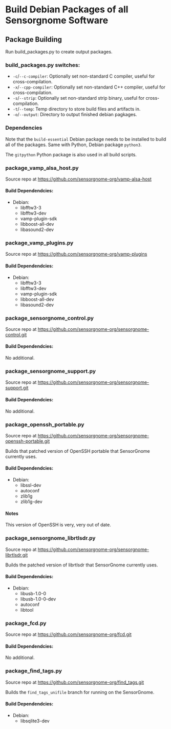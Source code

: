 # Build Debian Packages of all Sensorgnome Software

## Package Building

Run build_packages.py to create output packages.

### build_packages.py switches:

- `-c`/`--c-compiler`: Optionally set non-standard C compiler, useful for cross-compilation.
- `-x`/`--cpp-compiler`: Optionally set non-standard C++ compiler, useful for cross-compilation.
- `-s`/`--strip`: Optionally set non-standard strip binary, useful for cross-compilation.
- `-t`/`--temp`: Temp directory to store build files and artifacts in.
- `-o`/`--output`:  Directory to output finished debian pagkages.

### Dependencies

Note that the `build-essential` Debian package needs to be installed to build all of the packages. Same with Python, Debian package `python3`.

The `gitpython` Python package is also used in all build scripts.

### package_vamp_alsa_host.py

Source repo at https://github.com/sensorgnome-org/vamp-alsa-host

#### Build Dependendcies:

- Debian:
  - libfftw3-3
  - libfftw3-dev
  - vamp-plugin-sdk
  - libboost-all-dev
  - libasound2-dev

### package_vamp_plugins.py

Source repo at https://github.com/sensorgnome-org/vamp-plugins

#### Build Dependendcies:

- Debian:
  - libfftw3-3
  - libfftw3-dev
  - vamp-plugin-sdk
  - libboost-all-dev
  - libasound2-dev

### package_sensorgnome_control.py

Source repo at https://github.com/sensorgnome-org/sensorgnome-control.git

#### Build Dependendcies:

No additional.

### package_sensorgnome_support.py

Source repo at https://github.com/sensorgnome-org/sensorgnome-support.git

#### Build Dependendcies:

No additional.

### package_openssh_portable.py

Source repo at https://github.com/sensorgnome-org/sensorgnome-openssh-portable.git

Builds that patched version of OpenSSH portable that SensorGnome currently uses.

#### Build Dependendcies:

- Debian:
  - libssl-dev
  - autoconf
  - zlib1g
  - zlib1g-dev

#### Notes

This version of OpenSSH is very, very out of date.

### package_sensorgnome_librtlsdr.py

Source repo at https://github.com/sensorgnome-org/sensorgnome-librtlsdr.git

Builds the patched version of librtlsdr that SensorGnome currently uses.

#### Build Dependendcies:

- Debian:
  - libusb-1.0-0
  - libusb-1.0-0-dev
  - autoconf
  - libtool

### package_fcd.py

Source repo at https://github.com/sensorgnome-org/fcd.git


#### Build Dependendcies:

No additional.

### package_find_tags.py

Source repo at https://github.com/sensorgnome-org/find_tags.git

Builds the `find_tags_unifile` branch for running on the SensorGnome.

#### Build Dependendcies:

- Debian:
  - libsqlite3-dev
